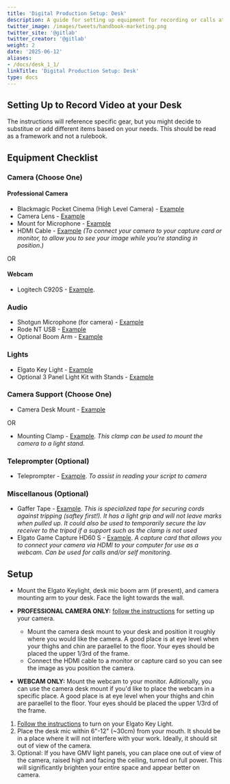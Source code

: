 ```yaml
---
title: 'Digital Production Setup: Desk'
description: A guide for setting up equipment for recording or calls at your desk.
twitter_image: /images/tweets/handbook-marketing.png
twitter_site: '@gitlab'
twitter_creator: '@gitlab'
weight: 2
date: '2025-06-12'
aliases:
- /docs/desk_1_1/
linkTitle: 'Digital Production Setup: Desk'
type: docs
---
```


## Setting Up to Record Video at your Desk

The instructions will reference specific gear, but you might decide to substitue or add different items based on your needs. This should be read as a framework and not a rulebook.

## Equipment Checklist

### Camera (Choose One)

#### Professional Camera

- Blackmagic Pocket Cinema (High Level Camera) - [Example](https://www.bhphotovideo.com/c/product/1560510-REG/blackmagic_design_pocket_cinema_camera_4k.html)
- Camera Lens - [Example](https://www.bhphotovideo.com/c/product/1540746-REG/olympus_v314090bu000_m_zuiko_digital_ed_12_45mm.html)
- Mount for Microphone - [Example](https://docs.google.com/spreadsheets/d/1rKwZwP7hvYSqm3BL4wPmVNDQtYkXPSX3SfUElBIhX38/edit#gid=1367060180)
- HDMI Cable - [Example](https://www.bhphotovideo.com/c/product/751037-REG/Pearstone_hda_115_Standard_Series_HDMI_to.html) *(To connect your camera to your capture card or monitor, to allow you to see your image while you're standing in position.)*

OR

#### Webcam

- Logitech C920S - [Example](https://www.amazon.com/Logitech-Webcam-Calling-Recording-Stereo/dp/B08DRQ66WP/ref=sr_1_3?dchild=1&keywords=logitech+c920&qid=1605047326&sr=8-3).

### Audio

- Shotgun Microphone (for camera) - [Example](https://www.bhphotovideo.com/c/product/1183909-REG/rode_videomicro_compact_on_camera.html?sts=pi&pim=Y)
- Rode NT USB - [Example](https://www.bhphotovideo.com/c/product/1540109-REG/rode_nt_usb_mini_usb_microphone.html)
- Optional Boom Arm - [Example](https://www.bhphotovideo.com/c/product/484972-REG/Rode_PSA1_PSA_1_Studio_Boom_Arm.html)

### Lights

- Elgato Key Light - [Example](https://www.amazon.com/Elgato-Key-Light-Professional-App-Enabled/dp/B07L755X9G)
- Optional 3 Panel Light Kit with Stands - [Example](https://www.bhphotovideo.com/c/product/1492249-REG/gvm_800d_rgb_3l_800d_rgb_led_video_studio.html)

### Camera Support (Choose One)

- Camera Desk Mount - [Example](https://www.corsair.com/us/en/Categories/Products/Elgato-Gaming/Multi-Mount/Master-Mount-L/p/10AAB9901#)

OR

- Mounting Clamp - [Example](https://www.bhphotovideo.com/c/product/1422139-REG/smallrig_2164_multi_functional_crab_shaped_clamp.html).
*This clamp can be used to mount the camera to a light stand.*

### Teleprompter (Optional)

- Teleprompter - [Example](https://www.amazon.com/Glide-Gear-TMP100-Adjustable-Teleprompter/dp/B019AJOLEM).
*To assist in reading your script to camera*

### Miscellanous (Optional)

- Gaffer Tape - [Example](https://www.bhphotovideo.com/c/product/812203-REG/General_Brand_001UPCG255MBLA_General_Brands_Pro_Gaffer_s.html).
*This is specialized tape for securing cords against tripping (saftey first!). It has a light grip and will not leave marks when pulled up. It could also be used to temporarily secure the lav receiver to the tripod if a support such as the clamp is not used*
- Elgato Game Capture HD60 S - [Example](https://www.amazon.com/Elgato-Standalone-Recording-Zero-Lag-Passthrough/dp/B07XB6VNLJ/ref=sr_1_1_sspa?dchild=1&keywords=hd60%2Bs%2B&qid=1605213537&s=electronics&sr=1-1-spons&spLa=ZW5jcnlwdGVkUXVhbGlmaWVyPUEyTkFYRlBIWVExNkxJJmVuY3J5cHRlZElkPUEwMjUxNTc0MllDVUZSSDk4T0tWWSZlbmNyeXB0ZWRBZElkPUEwNDk5MDMwN1c1QkJYQ0FGWDhQJndpZGdldE5hbWU9c3BfYXRmJmFjdGlvbj1jbGlja1JlZGlyZWN0JmRvTm90TG9nQ2xpY2s9dHJ1ZQ&th=1).
*A capture card that allows you to connect your camera via HDMI to your computer for use as a webcam. Can be used for calls and/or self monitoring.*

## Setup

- Mount the Elgato Keylight, desk mic boom arm (if present), and camera mounting arm to your desk. Face the light towards the wall.

- **PROFESSIONAL CAMERA ONLY:** [follow the instructions](/handbook/marketing/brand-and-product-marketing/content/digital-production/digital-production-equipment-list/black-magic-pocket-cinema-camera/) for setting up your camera.
  - Mount the camera desk mount to your desk and position it roughly where you would like the camera. A good place is at eye level when your thighs and chin are paraellel to the floor. Your eyes should be placed the upper 1/3rd of the frame.
  - Connect the HDMI cable to a monitor or capture card so you can see the image as you position the camera.

- **WEBCAM ONLY:** Mount the webcam to your monitor. Aditionally, you can use the camera desk mount if you'd like to place the webcam in a specific place. A good place is at eye level when your thighs and chin are paraellel to the floor. Your eyes should be placed the upper 1/3rd of the frame.

1. [Follow the instructions](/handbook/marketing/brand-and-product-marketing/content/digital-production/digital-production-equipment-list/black-magic-pocket-cinema-camera/) to turn on your Elgato Key Light.
1. Place the desk mic within 6"-12" (~30cm) from your mouth. It should be in a place where it will not interfere with your work. Ideally, it should sit out of view of the camera.
1. Optional: If you have GMV light panels, you can place one out of view of the camera, raised high and facing the ceiling, turned on full power. This will significantly brighten your entire space and appear better on camera.
